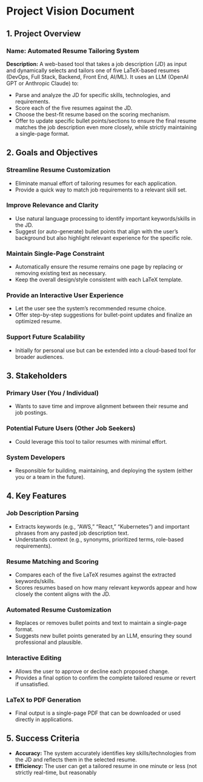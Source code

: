 # Project Vision Document

## 1. Project Overview

### Name: Automated Resume Tailoring System

**Description:**
A web-based tool that takes a job description (JD) as input and dynamically selects and tailors one of five LaTeX-based resumes (DevOps, Full Stack, Backend, Front End, AI/ML). It uses an LLM (OpenAI GPT or Anthropic Claude) to:

- Parse and analyze the JD for specific skills, technologies, and requirements.
- Score each of the five resumes against the JD.
- Choose the best-fit resume based on the scoring mechanism.
- Offer to update specific bullet points/sections to ensure the final resume matches the job description even more closely, while strictly maintaining a single-page format.

## 2. Goals and Objectives

### Streamline Resume Customization

- Eliminate manual effort of tailoring resumes for each application.
- Provide a quick way to match job requirements to a relevant skill set.

### Improve Relevance and Clarity

- Use natural language processing to identify important keywords/skills in the JD.
- Suggest (or auto-generate) bullet points that align with the user’s background but also highlight relevant experience for the specific role.

### Maintain Single-Page Constraint

- Automatically ensure the resume remains one page by replacing or removing existing text as necessary.
- Keep the overall design/style consistent with each LaTeX template.

### Provide an Interactive User Experience

- Let the user see the system’s recommended resume choice.
- Offer step-by-step suggestions for bullet-point updates and finalize an optimized resume.

### Support Future Scalability

- Initially for personal use but can be extended into a cloud-based tool for broader audiences.

## 3. Stakeholders

### Primary User (You / Individual)

- Wants to save time and improve alignment between their resume and job postings.

### Potential Future Users (Other Job Seekers)

- Could leverage this tool to tailor resumes with minimal effort.

### System Developers

- Responsible for building, maintaining, and deploying the system (either you or a team in the future).

## 4. Key Features

### Job Description Parsing

- Extracts keywords (e.g., “AWS,” “React,” “Kubernetes”) and important phrases from any pasted job description text.
- Understands context (e.g., synonyms, prioritized terms, role-based requirements).

### Resume Matching and Scoring

- Compares each of the five LaTeX resumes against the extracted keywords/skills.
- Scores resumes based on how many relevant keywords appear and how closely the content aligns with the JD.

### Automated Resume Customization

- Replaces or removes bullet points and text to maintain a single-page format.
- Suggests new bullet points generated by an LLM, ensuring they sound professional and plausible.

### Interactive Editing

- Allows the user to approve or decline each proposed change.
- Provides a final option to confirm the complete tailored resume or revert if unsatisfied.

### LaTeX to PDF Generation

- Final output is a single-page PDF that can be downloaded or used directly in applications.

## 5. Success Criteria

- **Accuracy:** The system accurately identifies key skills/technologies from the JD and reflects them in the selected resume.
- **Efficiency:** The user can get a tailored resume in one minute or less (not strictly real-time, but reasonably
